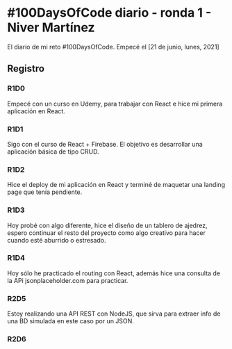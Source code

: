 # #100DaysOfCode diario - ronda 1 - Niver Martínez

El diario de mi reto #100DaysOfCode. Empecé el [21 de junio, lunes, 2021]

## Registro

### R1D0

Empecé con un curso en Udemy, para trabajar con React e hice mi primera aplicación en React.

### R1D1

Sigo con el curso de React + Firebase. El objetivo es desarrollar una aplicación básica de tipo CRUD.

### R1D2

Hice el deploy de mi aplicación en React y terminé de maquetar una landing page que tenía pendiente.

### R1D3

Hoy probé con algo diferente, hice el diseño de un tablero de ajedrez, espero continuar el resto del
proyecto como algo creativo para hacer cuando esté aburrido o estresado.

### R1D4

Hoy sólo he practicado el routing con React, además hice una consulta de la APi jsonplaceholder.com para practicar.

### R2D5

Estoy realizando una API REST con NodeJS, que sirva para extraer info de una BD simulada en este caso por un JSON.

### R2D6
